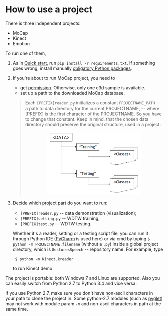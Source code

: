 # How to use a project

There is three independent projects:

* MoCap
* Kinect
* Emotion


To run one of them,

1. As in [Quick start](README.m#quick-start), run `pip install -r requirements.txt`. If something goes wrong, install manually [obligatory Python packages](README.md#dependencies). 
2. If you're about to run MoCap project, you need to
    - get [permission](https://github.com/dizcza/GesturesSpeech/tree/dev/MOCAP/_data). Otherwise, only one c3d sample is available.
    - set up a path to the downloaded MoCap database.
	
	> Each `[PREFIX]reader.py` initializes a constant `PROJECTNAME_PATH` -- a path to data directory for the current PROJECTNAME, -- where [PREFIX] is the first character of the PROJECTNAME. So you have to change that constant. Keep in mind, that the chosen data directory should preserve the original structure, used in a project: <div align="center"><img src="results/png/data_structure.PNG" width="300"></div>
3. Decide which project part do you want to run: 
	- `[PREFIX]reader.py` -- data demonstration (visualization);
	- `[PREFIX]setting.py` -- WDTW training;
	- `[PREFIX]test.py` -- WDTW testing.

	Whether it's a reader, setting or a testing script file, you can run it through Python IDE ([PyCharm](https://www.jetbrains.com/pycharm/) is used here) or via cmd by typing `$ python -m PROJECTNAME.filename` (without a `.py`) inside a global project directory, which is  `GesturesSpeech` -- repository name. For example, type
  
		$ python -m Kinect.kreader
  
	to run Kinect demo.


The project is portable: both Windows 7 and Linux are supported. Also you can easily switch from Python 2.7 to Python 3.4 and vice versa.

If you use Python 2.7, make sure you don't have non-ascii characters in your path to clone the project in. Some python-2.7 modules (such as [pyglet](https://bitbucket.org/pyglet/pyglet/issues/74/pyglet-crashes-with-a-unicodeerror-on)) may not work with module param `-m` and non-ascii characters in path at the same time.